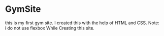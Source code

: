 # GymSite
this is my first gym site. I created this with the help of HTML and CSS.
Note: i do not use flexbox While Creating this site.

